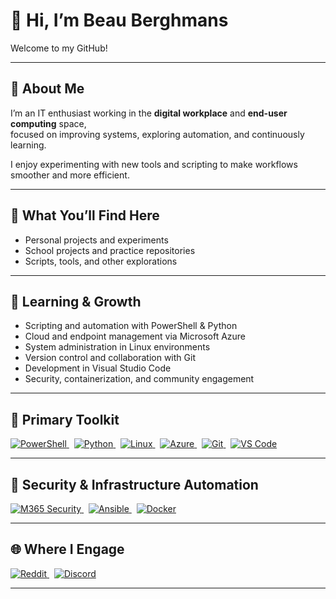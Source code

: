 # 👋 Hi, I’m Beau Berghmans

Welcome to my GitHub!

---

## 💼 About Me

I’m an IT enthusiast working in the **digital workplace** and **end-user computing** space,  
focused on improving systems, exploring automation, and continuously learning.  

I enjoy experimenting with new tools and scripting to make workflows smoother and more efficient.  

---

## 🔧 What You’ll Find Here

- Personal projects and experiments  
- School projects and practice repositories  
- Scripts, tools, and other explorations

---

## 🚀 Learning & Growth

- Scripting and automation with PowerShell & Python  
- Cloud and endpoint management via Microsoft Azure  
- System administration in Linux environments  
- Version control and collaboration with Git  
- Development in Visual Studio Code  
- Security, containerization, and community engagement  

---

## 🧰 Primary Toolkit

<p align="left">
  <a href="https://learn.microsoft.com/powershell/" target="_blank" rel="noopener noreferrer">
    <img alt="PowerShell" src="https://img.shields.io/badge/PowerShell-5391FE?style=for-the-badge&logo=powershell&logoColor=white" />
  </a>
  &nbsp;
  <a href="https://www.python.org/" target="_blank" rel="noopener noreferrer">
    <img alt="Python" src="https://img.shields.io/badge/Python-3776AB?style=for-the-badge&logo=python&logoColor=white" />
  </a>
  &nbsp;
  <a href="https://www.linux.org/" target="_blank" rel="noopener noreferrer">
    <img alt="Linux" src="https://img.shields.io/badge/Linux-FCC624?style=for-the-badge&logo=linux&logoColor=black" />
  </a>
  &nbsp;
  <a href="https://azure.microsoft.com/" target="_blank" rel="noopener noreferrer">
    <img alt="Azure" src="https://img.shields.io/badge/Azure-0089D6?style=for-the-badge&logo=microsoftazure&logoColor=white" />
  </a>
  &nbsp;
  <a href="https://git-scm.com/" target="_blank" rel="noopener noreferrer">
    <img alt="Git" src="https://img.shields.io/badge/Git-F05032?style=for-the-badge&logo=git&logoColor=white" />
  </a>
  &nbsp;
  <a href="https://code.visualstudio.com/" target="_blank" rel="noopener noreferrer">
    <img alt="VS Code" src="https://img.shields.io/badge/VS%20Code-0078D7?style=for-the-badge&logo=visualstudiocode&logoColor=white" />
  </a>
</p>

---

## 🔐 Security & Infrastructure Automation

<p align="left">
  <a href="https://learn.microsoft.com/microsoft-365/security/" target="_blank" rel="noopener noreferrer">
    <img alt="M365 Security" src="https://img.shields.io/badge/M365%20Security-0078D4?style=for-the-badge&logo=microsoft&logoColor=white" />
  </a>
  &nbsp;
  <a href="https://www.ansible.com/" target="_blank" rel="noopener noreferrer">
    <img alt="Ansible" src="https://img.shields.io/badge/Ansible-EE0000?style=for-the-badge&logo=ansible&logoColor=white" />
  </a>
  &nbsp;
  <a href="https://www.docker.com/" target="_blank" rel="noopener noreferrer">
    <img alt="Docker" src="https://img.shields.io/badge/Docker-2496ED?style=for-the-badge&logo=docker&logoColor=white" />
  </a>
</p>

---

## 🌐 Where I Engage

<p align="left">
  <a href="https://www.reddit.com/user/yourusername" target="_blank" rel="noopener noreferrer">
    <img alt="Reddit" src="https://img.shields.io/badge/Reddit-FF4500?style=for-the-badge&logo=reddit&logoColor=white" />
  </a>
  &nbsp;
  <a href="https://discord.com/" target="_blank" rel="noopener noreferrer">
    <img alt="Discord" src="https://img.shields.io/badge/Discord-5865F2?style=for-the-badge&logo=discord&logoColor=white" />
  </a>
</p>

---


